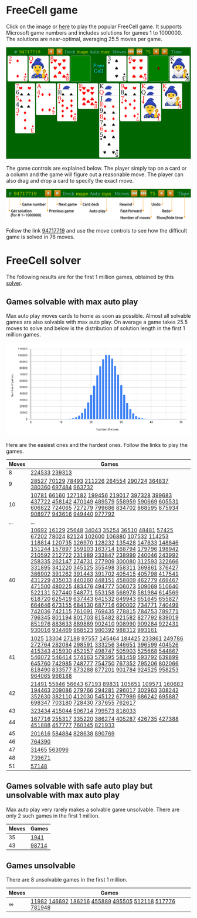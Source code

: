 # FreeCell game

Click on the image or [here](https://macroxue.github.io/freecell/game/freecell.html) to
play the popular FreeCell game. It supports Microsoft game numbers and includes solutions
for games 1 to 1000000. The solutions are near-optimal, averaging 25.5 moves per game.

[![Screenshot](https://github.com/macroxue/freecell/blob/master/game/screenshot.png)](https://macroxue.github.io/freecell/game/freecell.html)

The game controls are explained below. The player simply tap on a card or a column and
the game will figure out a reasonable move. The player can also drag and drop a card to
specify the exact move.

![Menu-Bar](https://github.com/macroxue/freecell/blob/master/game/menu-bar.png)

Follow the link [94717719](https://macroxue.github.io/freecell/game/freecell.html?deal=94717719:6r565r52135157785r65b64r7r727874b71267626r64a6761rc71r141312c1723231273r343232b35r856r86b88356858r8184c835651528241r216r263r2341464342a4454r27812r2r2825)
and use the move controls to see how the difficult game is solved in 76 moves.

# FreeCell solver

The following results are for the first 1 million games, obtained by this
[solver](https://github.com/macroxue/freecell/blob/master/solver).

## Games solvable with max auto play

Max auto play moves cards to home as soon as possible. Almost all solvable games are
also solvable with max auto play. On average a game takes 25.5 moves to solve and below
is the distribution of solution length in the first 1 million games.

![Stats](https://github.com/macroxue/freecell/blob/master/solutions/stats.1m.png)

Here are the easiest ones and the hardest ones. Follow the links to play the games.

| Moves | Games |
|-------|-------|
|8| [224533](https://macroxue.github.io/freecell/game/freecell.html?deal=224533) [239313](https://macroxue.github.io/freecell/game/freecell.html?deal=239313) |
|9| [28527](https://macroxue.github.io/freecell/game/freecell.html?deal=28527) [70129](https://macroxue.github.io/freecell/game/freecell.html?deal=70129) [78493](https://macroxue.github.io/freecell/game/freecell.html?deal=78493) [211226](https://macroxue.github.io/freecell/game/freecell.html?deal=211226) [264554](https://macroxue.github.io/freecell/game/freecell.html?deal=264554) [290724](https://macroxue.github.io/freecell/game/freecell.html?deal=290724) [364837](https://macroxue.github.io/freecell/game/freecell.html?deal=364837) [380360](https://macroxue.github.io/freecell/game/freecell.html?deal=380360) [697484](https://macroxue.github.io/freecell/game/freecell.html?deal=697484) [963732](https://macroxue.github.io/freecell/game/freecell.html?deal=963732) |
|10| [10781](https://macroxue.github.io/freecell/game/freecell.html?deal=10781) [66160](https://macroxue.github.io/freecell/game/freecell.html?deal=66160) [127182](https://macroxue.github.io/freecell/game/freecell.html?deal=127182) [199456](https://macroxue.github.io/freecell/game/freecell.html?deal=199456) [219017](https://macroxue.github.io/freecell/game/freecell.html?deal=219017) [397328](https://macroxue.github.io/freecell/game/freecell.html?deal=397328) [399683](https://macroxue.github.io/freecell/game/freecell.html?deal=399683) [437722](https://macroxue.github.io/freecell/game/freecell.html?deal=437722) [458142](https://macroxue.github.io/freecell/game/freecell.html?deal=458142) [470149](https://macroxue.github.io/freecell/game/freecell.html?deal=470149) [489579](https://macroxue.github.io/freecell/game/freecell.html?deal=489579) [558959](https://macroxue.github.io/freecell/game/freecell.html?deal=558959) [590669](https://macroxue.github.io/freecell/game/freecell.html?deal=590669) [605531](https://macroxue.github.io/freecell/game/freecell.html?deal=605531) [606822](https://macroxue.github.io/freecell/game/freecell.html?deal=606822) [724065](https://macroxue.github.io/freecell/game/freecell.html?deal=724065) [727279](https://macroxue.github.io/freecell/game/freecell.html?deal=727279) [799686](https://macroxue.github.io/freecell/game/freecell.html?deal=799686) [834702](https://macroxue.github.io/freecell/game/freecell.html?deal=834702) [868595](https://macroxue.github.io/freecell/game/freecell.html?deal=868595) [875934](https://macroxue.github.io/freecell/game/freecell.html?deal=875934) [908977](https://macroxue.github.io/freecell/game/freecell.html?deal=908977) [943616](https://macroxue.github.io/freecell/game/freecell.html?deal=943616) [949440](https://macroxue.github.io/freecell/game/freecell.html?deal=949440) [977792](https://macroxue.github.io/freecell/game/freecell.html?deal=977792) |
|...|...|
|40| [10692](https://macroxue.github.io/freecell/game/freecell.html?deal=10692) [16129](https://macroxue.github.io/freecell/game/freecell.html?deal=16129) [25648](https://macroxue.github.io/freecell/game/freecell.html?deal=25648) [34043](https://macroxue.github.io/freecell/game/freecell.html?deal=34043) [35254](https://macroxue.github.io/freecell/game/freecell.html?deal=35254) [36510](https://macroxue.github.io/freecell/game/freecell.html?deal=36510) [48481](https://macroxue.github.io/freecell/game/freecell.html?deal=48481) [57425](https://macroxue.github.io/freecell/game/freecell.html?deal=57425) [67202](https://macroxue.github.io/freecell/game/freecell.html?deal=67202) [78024](https://macroxue.github.io/freecell/game/freecell.html?deal=78024) [82124](https://macroxue.github.io/freecell/game/freecell.html?deal=82124) [102600](https://macroxue.github.io/freecell/game/freecell.html?deal=102600) [106880](https://macroxue.github.io/freecell/game/freecell.html?deal=106880) [107532](https://macroxue.github.io/freecell/game/freecell.html?deal=107532) [114253](https://macroxue.github.io/freecell/game/freecell.html?deal=114253) [118814](https://macroxue.github.io/freecell/game/freecell.html?deal=118814) [120735](https://macroxue.github.io/freecell/game/freecell.html?deal=120735) [126970](https://macroxue.github.io/freecell/game/freecell.html?deal=126970) [128232](https://macroxue.github.io/freecell/game/freecell.html?deal=128232) [135428](https://macroxue.github.io/freecell/game/freecell.html?deal=135428) [147833](https://macroxue.github.io/freecell/game/freecell.html?deal=147833) [148846](https://macroxue.github.io/freecell/game/freecell.html?deal=148846) [151244](https://macroxue.github.io/freecell/game/freecell.html?deal=151244) [157897](https://macroxue.github.io/freecell/game/freecell.html?deal=157897) [159103](https://macroxue.github.io/freecell/game/freecell.html?deal=159103) [163714](https://macroxue.github.io/freecell/game/freecell.html?deal=163714) [168794](https://macroxue.github.io/freecell/game/freecell.html?deal=168794) [179796](https://macroxue.github.io/freecell/game/freecell.html?deal=179796) [198942](https://macroxue.github.io/freecell/game/freecell.html?deal=198942) [210592](https://macroxue.github.io/freecell/game/freecell.html?deal=210592) [212722](https://macroxue.github.io/freecell/game/freecell.html?deal=212722) [231989](https://macroxue.github.io/freecell/game/freecell.html?deal=231989) [233847](https://macroxue.github.io/freecell/game/freecell.html?deal=233847) [238999](https://macroxue.github.io/freecell/game/freecell.html?deal=238999) [240046](https://macroxue.github.io/freecell/game/freecell.html?deal=240046) [243992](https://macroxue.github.io/freecell/game/freecell.html?deal=243992) [258335](https://macroxue.github.io/freecell/game/freecell.html?deal=258335) [262147](https://macroxue.github.io/freecell/game/freecell.html?deal=262147) [274731](https://macroxue.github.io/freecell/game/freecell.html?deal=274731) [277909](https://macroxue.github.io/freecell/game/freecell.html?deal=277909) [300080](https://macroxue.github.io/freecell/game/freecell.html?deal=300080) [312593](https://macroxue.github.io/freecell/game/freecell.html?deal=312593) [322666](https://macroxue.github.io/freecell/game/freecell.html?deal=322666) [331895](https://macroxue.github.io/freecell/game/freecell.html?deal=331895) [341220](https://macroxue.github.io/freecell/game/freecell.html?deal=341220) [345125](https://macroxue.github.io/freecell/game/freecell.html?deal=345125) [355498](https://macroxue.github.io/freecell/game/freecell.html?deal=355498) [358311](https://macroxue.github.io/freecell/game/freecell.html?deal=358311) [369861](https://macroxue.github.io/freecell/game/freecell.html?deal=369861) [376427](https://macroxue.github.io/freecell/game/freecell.html?deal=376427) [386902](https://macroxue.github.io/freecell/game/freecell.html?deal=386902) [391262](https://macroxue.github.io/freecell/game/freecell.html?deal=391262) [391443](https://macroxue.github.io/freecell/game/freecell.html?deal=391443) [391702](https://macroxue.github.io/freecell/game/freecell.html?deal=391702) [405415](https://macroxue.github.io/freecell/game/freecell.html?deal=405415) [405798](https://macroxue.github.io/freecell/game/freecell.html?deal=405798) [417541](https://macroxue.github.io/freecell/game/freecell.html?deal=417541) [431229](https://macroxue.github.io/freecell/game/freecell.html?deal=431229) [435033](https://macroxue.github.io/freecell/game/freecell.html?deal=435033) [440260](https://macroxue.github.io/freecell/game/freecell.html?deal=440260) [448151](https://macroxue.github.io/freecell/game/freecell.html?deal=448151) [458809](https://macroxue.github.io/freecell/game/freecell.html?deal=458809) [462779](https://macroxue.github.io/freecell/game/freecell.html?deal=462779) [469467](https://macroxue.github.io/freecell/game/freecell.html?deal=469467) [471500](https://macroxue.github.io/freecell/game/freecell.html?deal=471500) [480225](https://macroxue.github.io/freecell/game/freecell.html?deal=480225) [483476](https://macroxue.github.io/freecell/game/freecell.html?deal=483476) [494777](https://macroxue.github.io/freecell/game/freecell.html?deal=494777) [506073](https://macroxue.github.io/freecell/game/freecell.html?deal=506073) [509069](https://macroxue.github.io/freecell/game/freecell.html?deal=509069) [510640](https://macroxue.github.io/freecell/game/freecell.html?deal=510640) [522131](https://macroxue.github.io/freecell/game/freecell.html?deal=522131) [527440](https://macroxue.github.io/freecell/game/freecell.html?deal=527440) [548771](https://macroxue.github.io/freecell/game/freecell.html?deal=548771) [553158](https://macroxue.github.io/freecell/game/freecell.html?deal=553158) [568978](https://macroxue.github.io/freecell/game/freecell.html?deal=568978) [581984](https://macroxue.github.io/freecell/game/freecell.html?deal=581984) [614569](https://macroxue.github.io/freecell/game/freecell.html?deal=614569) [618720](https://macroxue.github.io/freecell/game/freecell.html?deal=618720) [625419](https://macroxue.github.io/freecell/game/freecell.html?deal=625419) [637443](https://macroxue.github.io/freecell/game/freecell.html?deal=637443) [641532](https://macroxue.github.io/freecell/game/freecell.html?deal=641532) [649943](https://macroxue.github.io/freecell/game/freecell.html?deal=649943) [651645](https://macroxue.github.io/freecell/game/freecell.html?deal=651645) [655827](https://macroxue.github.io/freecell/game/freecell.html?deal=655827) [664646](https://macroxue.github.io/freecell/game/freecell.html?deal=664646) [673155](https://macroxue.github.io/freecell/game/freecell.html?deal=673155) [684130](https://macroxue.github.io/freecell/game/freecell.html?deal=684130) [687716](https://macroxue.github.io/freecell/game/freecell.html?deal=687716) [690002](https://macroxue.github.io/freecell/game/freecell.html?deal=690002) [734771](https://macroxue.github.io/freecell/game/freecell.html?deal=734771) [740499](https://macroxue.github.io/freecell/game/freecell.html?deal=740499) [742036](https://macroxue.github.io/freecell/game/freecell.html?deal=742036) [742115](https://macroxue.github.io/freecell/game/freecell.html?deal=742115) [761091](https://macroxue.github.io/freecell/game/freecell.html?deal=761091) [769435](https://macroxue.github.io/freecell/game/freecell.html?deal=769435) [778815](https://macroxue.github.io/freecell/game/freecell.html?deal=778815) [784753](https://macroxue.github.io/freecell/game/freecell.html?deal=784753) [789771](https://macroxue.github.io/freecell/game/freecell.html?deal=789771) [796345](https://macroxue.github.io/freecell/game/freecell.html?deal=796345) [801194](https://macroxue.github.io/freecell/game/freecell.html?deal=801194) [801703](https://macroxue.github.io/freecell/game/freecell.html?deal=801703) [815482](https://macroxue.github.io/freecell/game/freecell.html?deal=815482) [821582](https://macroxue.github.io/freecell/game/freecell.html?deal=821582) [827792](https://macroxue.github.io/freecell/game/freecell.html?deal=827792) [839019](https://macroxue.github.io/freecell/game/freecell.html?deal=839019) [851976](https://macroxue.github.io/freecell/game/freecell.html?deal=851976) [883633](https://macroxue.github.io/freecell/game/freecell.html?deal=883633) [889889](https://macroxue.github.io/freecell/game/freecell.html?deal=889889) [902410](https://macroxue.github.io/freecell/game/freecell.html?deal=902410) [908990](https://macroxue.github.io/freecell/game/freecell.html?deal=908990) [909284](https://macroxue.github.io/freecell/game/freecell.html?deal=909284) [922431](https://macroxue.github.io/freecell/game/freecell.html?deal=922431) [930016](https://macroxue.github.io/freecell/game/freecell.html?deal=930016) [934469](https://macroxue.github.io/freecell/game/freecell.html?deal=934469) [968523](https://macroxue.github.io/freecell/game/freecell.html?deal=968523) [980392](https://macroxue.github.io/freecell/game/freecell.html?deal=980392) [988312](https://macroxue.github.io/freecell/game/freecell.html?deal=988312) [993161](https://macroxue.github.io/freecell/game/freecell.html?deal=993161) |
|41| [1025](https://macroxue.github.io/freecell/game/freecell.html?deal=1025) [13304](https://macroxue.github.io/freecell/game/freecell.html?deal=13304) [27188](https://macroxue.github.io/freecell/game/freecell.html?deal=27188) [97557](https://macroxue.github.io/freecell/game/freecell.html?deal=97557) [145464](https://macroxue.github.io/freecell/game/freecell.html?deal=145464) [184425](https://macroxue.github.io/freecell/game/freecell.html?deal=184425) [233861](https://macroxue.github.io/freecell/game/freecell.html?deal=233861) [249786](https://macroxue.github.io/freecell/game/freecell.html?deal=249786) [272764](https://macroxue.github.io/freecell/game/freecell.html?deal=272764) [282084](https://macroxue.github.io/freecell/game/freecell.html?deal=282084) [298591](https://macroxue.github.io/freecell/game/freecell.html?deal=298591) [333256](https://macroxue.github.io/freecell/game/freecell.html?deal=333256) [346651](https://macroxue.github.io/freecell/game/freecell.html?deal=346651) [396599](https://macroxue.github.io/freecell/game/freecell.html?deal=396599) [404526](https://macroxue.github.io/freecell/game/freecell.html?deal=404526) [415343](https://macroxue.github.io/freecell/game/freecell.html?deal=415343) [415930](https://macroxue.github.io/freecell/game/freecell.html?deal=415930) [452157](https://macroxue.github.io/freecell/game/freecell.html?deal=452157) [498747](https://macroxue.github.io/freecell/game/freecell.html?deal=498747) [505903](https://macroxue.github.io/freecell/game/freecell.html?deal=505903) [525668](https://macroxue.github.io/freecell/game/freecell.html?deal=525668) [544867](https://macroxue.github.io/freecell/game/freecell.html?deal=544867) [546072](https://macroxue.github.io/freecell/game/freecell.html?deal=546072) [546414](https://macroxue.github.io/freecell/game/freecell.html?deal=546414) [574163](https://macroxue.github.io/freecell/game/freecell.html?deal=574163) [579395](https://macroxue.github.io/freecell/game/freecell.html?deal=579395) [581459](https://macroxue.github.io/freecell/game/freecell.html?deal=581459) [593792](https://macroxue.github.io/freecell/game/freecell.html?deal=593792) [639899](https://macroxue.github.io/freecell/game/freecell.html?deal=639899) [645760](https://macroxue.github.io/freecell/game/freecell.html?deal=645760) [742985](https://macroxue.github.io/freecell/game/freecell.html?deal=742985) [748777](https://macroxue.github.io/freecell/game/freecell.html?deal=748777) [754750](https://macroxue.github.io/freecell/game/freecell.html?deal=754750) [767352](https://macroxue.github.io/freecell/game/freecell.html?deal=767352) [795206](https://macroxue.github.io/freecell/game/freecell.html?deal=795206) [802066](https://macroxue.github.io/freecell/game/freecell.html?deal=802066) [818490](https://macroxue.github.io/freecell/game/freecell.html?deal=818490) [833577](https://macroxue.github.io/freecell/game/freecell.html?deal=833577) [873288](https://macroxue.github.io/freecell/game/freecell.html?deal=873288) [877201](https://macroxue.github.io/freecell/game/freecell.html?deal=877201) [901784](https://macroxue.github.io/freecell/game/freecell.html?deal=901784) [924525](https://macroxue.github.io/freecell/game/freecell.html?deal=924525) [958253](https://macroxue.github.io/freecell/game/freecell.html?deal=958253) [964065](https://macroxue.github.io/freecell/game/freecell.html?deal=964065) [966188](https://macroxue.github.io/freecell/game/freecell.html?deal=966188) |
|42| [21491](https://macroxue.github.io/freecell/game/freecell.html?deal=21491) [55846](https://macroxue.github.io/freecell/game/freecell.html?deal=55846) [56643](https://macroxue.github.io/freecell/game/freecell.html?deal=56643) [67193](https://macroxue.github.io/freecell/game/freecell.html?deal=67193) [89831](https://macroxue.github.io/freecell/game/freecell.html?deal=89831) [105651](https://macroxue.github.io/freecell/game/freecell.html?deal=105651) [109571](https://macroxue.github.io/freecell/game/freecell.html?deal=109571) [160683](https://macroxue.github.io/freecell/game/freecell.html?deal=160683) [194463](https://macroxue.github.io/freecell/game/freecell.html?deal=194463) [209086](https://macroxue.github.io/freecell/game/freecell.html?deal=209086) [279766](https://macroxue.github.io/freecell/game/freecell.html?deal=279766) [294281](https://macroxue.github.io/freecell/game/freecell.html?deal=294281) [296017](https://macroxue.github.io/freecell/game/freecell.html?deal=296017) [302963](https://macroxue.github.io/freecell/game/freecell.html?deal=302963) [308242](https://macroxue.github.io/freecell/game/freecell.html?deal=308242) [352630](https://macroxue.github.io/freecell/game/freecell.html?deal=352630) [382110](https://macroxue.github.io/freecell/game/freecell.html?deal=382110) [412030](https://macroxue.github.io/freecell/game/freecell.html?deal=412030) [545122](https://macroxue.github.io/freecell/game/freecell.html?deal=545122) [677999](https://macroxue.github.io/freecell/game/freecell.html?deal=677999) [686242](https://macroxue.github.io/freecell/game/freecell.html?deal=686242) [695887](https://macroxue.github.io/freecell/game/freecell.html?deal=695887) [698347](https://macroxue.github.io/freecell/game/freecell.html?deal=698347) [703180](https://macroxue.github.io/freecell/game/freecell.html?deal=703180) [728430](https://macroxue.github.io/freecell/game/freecell.html?deal=728430) [737655](https://macroxue.github.io/freecell/game/freecell.html?deal=737655) [762617](https://macroxue.github.io/freecell/game/freecell.html?deal=762617) |
|43| [323434](https://macroxue.github.io/freecell/game/freecell.html?deal=323434) [415044](https://macroxue.github.io/freecell/game/freecell.html?deal=415044) [506714](https://macroxue.github.io/freecell/game/freecell.html?deal=506714) [799573](https://macroxue.github.io/freecell/game/freecell.html?deal=799573) [818033](https://macroxue.github.io/freecell/game/freecell.html?deal=818033) |
|44| [167716](https://macroxue.github.io/freecell/game/freecell.html?deal=167716) [255317](https://macroxue.github.io/freecell/game/freecell.html?deal=255317) [335220](https://macroxue.github.io/freecell/game/freecell.html?deal=335220) [386274](https://macroxue.github.io/freecell/game/freecell.html?deal=386274) [405287](https://macroxue.github.io/freecell/game/freecell.html?deal=405287) [426735](https://macroxue.github.io/freecell/game/freecell.html?deal=426735) [427388](https://macroxue.github.io/freecell/game/freecell.html?deal=427388) [451888](https://macroxue.github.io/freecell/game/freecell.html?deal=451888) [457777](https://macroxue.github.io/freecell/game/freecell.html?deal=457777) [760345](https://macroxue.github.io/freecell/game/freecell.html?deal=760345) [821933](https://macroxue.github.io/freecell/game/freecell.html?deal=821933) |
|45| [201616](https://macroxue.github.io/freecell/game/freecell.html?deal=201616) [584884](https://macroxue.github.io/freecell/game/freecell.html?deal=584884) [828638](https://macroxue.github.io/freecell/game/freecell.html?deal=828638) [890769](https://macroxue.github.io/freecell/game/freecell.html?deal=890769) |
|46| [764390](https://macroxue.github.io/freecell/game/freecell.html?deal=764390) |
|47| [31465](https://macroxue.github.io/freecell/game/freecell.html?deal=31465) [563096](https://macroxue.github.io/freecell/game/freecell.html?deal=563096) |
|48| [739671](https://macroxue.github.io/freecell/game/freecell.html?deal=739671) |
|51| [57148](https://macroxue.github.io/freecell/game/freecell.html?deal=57148) |

## Games solvable with safe auto play but unsolvable with max auto play

Max auto play very rarely makes a solvable game unsolvable. There are only 2 such games in
the first 1 million.

| Moves | Games |
|-------|-------|
|35| [1941](https://macroxue.github.io/freecell/game/freecell.html?deal=1941) |
|43| [98714](https://macroxue.github.io/freecell/game/freecell.html?deal=98714) |

## Games unsolvable

There are 8 unsolvable games in the first 1 million.

| Moves | Games |
|-------|-------|
|∞| [11982](https://macroxue.github.io/freecell/game/freecell.html?deal=11982) [146692](https://macroxue.github.io/freecell/game/freecell.html?deal=146692) [186216](https://macroxue.github.io/freecell/game/freecell.html?deal=186216) [455889](https://macroxue.github.io/freecell/game/freecell.html?deal=455889) [495505](https://macroxue.github.io/freecell/game/freecell.html?deal=495505) [512118](https://macroxue.github.io/freecell/game/freecell.html?deal=512118) [517776](https://macroxue.github.io/freecell/game/freecell.html?deal=517776) [781948](https://macroxue.github.io/freecell/game/freecell.html?deal=781948) |


